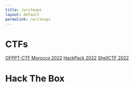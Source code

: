 ```yaml
---
title: /writeups
layout: default
permalink: /writeups
---
```


# CTFs

[OFPPT-CTF Morocco 2022](/writeups/ctf/ofppt-ctf-morocco-2022)
[HackPack 2022](/writeups/ctf/hackpack-2022)
[ShellCTF 2022](/writeups/ctf/shellctf-2022)

# Hack The Box

